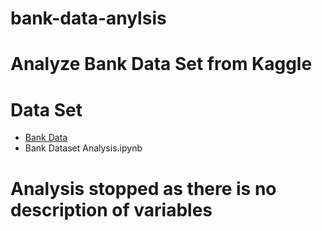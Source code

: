 # bank-data-anylsis

# Analyze Bank Data Set from Kaggle


# Data Set

- <a href="https://www.kaggle.com/brijbhushannanda1979/bank-data">Bank Data</a>
- Bank Dataset Analysis.ipynb

# Analysis stopped as there is no description of variables

